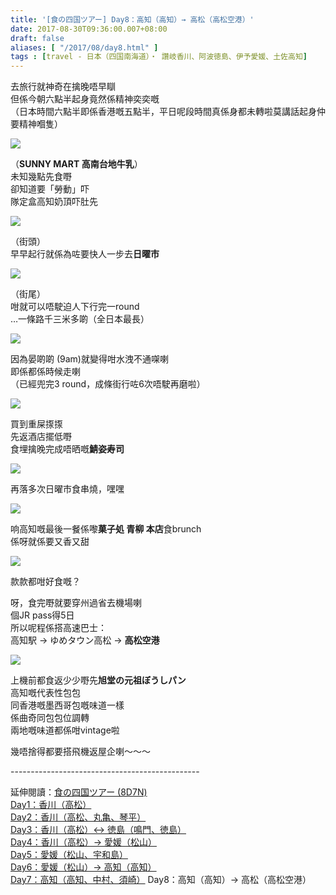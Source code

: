 ```yaml
---
title: '[食の四国ツアー] Day8：高知（高知）→ 高松（高松空港）'
date: 2017-08-30T09:36:00.007+08:00
draft: false
aliases: [ "/2017/08/day8.html" ]
tags : [travel - 日本（四国南海道）・ 讚岐香川、阿波徳島、伊予愛媛、土佐高知]
---
```


去旅行就神奇在擒晚唔早瞓  
但係今朝六點半起身竟然係精神奕奕嘅  
（日本時間六點半即係香港嘅五點半，平日呢段時間真係身都未轉啦莫講話起身仲要精神嗰隻）

![](https://yxoptw.ch.files.1drv.com/y4m-EolPNsVmGThrfidL8VOHmj-O3KdAqRtooWZD0Vn5C4Lh5Mn__VVPE_aw7CWd_jawENWFdF-y-E0iS1trCvc69zJ2J933lI5nE_dC2pp-TOdPKgDWM-5mnIDeDTQnJj1v31NVHHaWsQRPmDJBYjMLf8dTwWFExUwRsvS62P3rV4u18MsZVYmi2Wm0hgwoUoN_NeHu-mnGlYRk_BR3SrFQQ?width=372&height=660&cropmode=none)

（**SUNNY MART 高南台地牛乳**）  
未知幾點先食嘢  
卻知道要「勞動」吓  
隊定盒高知奶頂吓肚先

![](https://yxpbtw.ch.files.1drv.com/y4mn3fFvkOiC5UzofILfdMmS55f_ai6w9XlpknTUIy6oFag80SdZ5sI_kAEVcepBp_Cvi_vTXLMRd_0rqZh8ypKEol6moLCEdlxZsuRhlOv4FWtXwuWCFtfsYuOjIf5yoD4cnmPlUt8CPc2hWRADR_6p-YEEU2wf2XZTWxqQTjfkhFnQqbhmOVYVTujyWZTdSff_njZNNKkPpASR5vImRGSBw?width=660&height=372&cropmode=none)

（街頭）  
早早起行就係為咗要快人一步去**日曜市**

![](https://z3o7tw.ch.files.1drv.com/y4m8J6oo3uGyACELRMOt2wkSaxpmtu3W_pq6r7npnx6t6O9AqokB9qBQ5Exi6eHu8hi1j4qxkb9Gnf2WFtKPuEWT9Tuz9Ht3sJ6pON58UFovkvBzKY-QxL5QqTUtXVVzAGQ-_rFDgWUIfEnnwBlNhpNREkOMiTIiHC9eC9moMzRGYHWaKgTFphh0IEZZ4F7Oai3YFG-cgLVaMmZZq8AwfpQbA?width=660&height=372&cropmode=none)

（街尾）  
咁就可以唔駛迫人下行完一round  
…一條路千三米多啲（全日本最長）  

![](https://znpdtw.ch.files.1drv.com/y4m2uyebFPkqlbzbGHCOvdxktx-R7z5ok4HWYjRhLGJqldzyMih4sKxNAoYOR-Mlj4Q0uylaxr1diJtM9AMHi9pOKLjlGVfj_9DbgsppQqj4aLDjSNYN511bB5pRpXw1alNN5V9rEVeSdlCQmnWevTpFQZ20uB1NFop0pXYRKiO4NJxc09quoJN0e2K6d2UNawOpMTzVIHUOzDaBrV6px6GEQ?width=660&height=372&cropmode=none)

因為晏啲啲 (9am)就變得咁水洩不通㗎喇  
即係都係時候走喇  
（已經兜完3 round，成條街行咗6次唔駛再磨啦）

![](https://xnoqfq.ch.files.1drv.com/y4meybIAhfvRTzJGR-bUWNw7jS6jwSGv8-tRVJAccSOmLPIUfsA1QDL5HOQc1aEZUv-FYz-uyX56U1r7RM2Rja0fYDhhSnANQXxTL9_ku8qMoveJCRxMiWiNwNH4AsZzIySE8xlkfZhpYcEoOP_gnoVOyNeWeD0uBXPAYRf0YT0KCl4PbrmoY5oBSrm9tKdm4dsWvOTSkrAWGD9mdS64BucmQ?width=660&height=372&cropmode=none)

買到重屎揼揼  
先返酒店擺低嘢  
食埋擒晚完成唔晒嘅**鯖姿寿司**

![](https://xnoofq.ch.files.1drv.com/y4m9tzYfbNRDZ0x6wYMJhc-EPyLqQM9kC2Ep6qXYKFc7CWWLHw0L9JpxGwOnaJx06vn88tnSuDnWVAOhSv3wTO2IptimEe23oTRQ2TFGv8hHveD1dYhyuGhHA0qX2RdPEBmgp-VLqgrPe_NounMBTEh8AulopGBfSNsugk08FBwApwrR_wO2fntnPwPm2WCC48KVpGdxPxIsCMlbJ3GnEAHbw?width=660&height=372&cropmode=none)

再落多次日曜市食串燒，嘿嘿

![](https://xnopfq.ch.files.1drv.com/y4mC4UOIB1LmSjMT5vky3Ik4kwYR2q9CqxpvbUzntppe-QHLSnREPWKB5p7Ldz4AzIMoPFRuKnmpRZbUp9iJf4s-M7fjKwHHYQ7fg37EPQrY5cpFjnxuQ-yJVcRr_8WDqrLEcaFaBJ3sU54Uv4vSPrm1OYTCXIosQbirAxZTmCR39BcldJUkhYlhvb44IkPuXH_7Lnfr4NSGMzAT_HF-0_wgQ?width=660&height=372&cropmode=none)

响高知嘅最後一餐係嚟**菓子処 青柳 本店**食brunch  
係呀就係要又香又甜

![](https://xnolfq.ch.files.1drv.com/y4mIL4KHyBpH6vmB_x2BzS5mfQtEy2u_Z5fo6n3tHIxMo7kUjxD765xmpx6jOilioB-nfmw3xIKeN_FYOAvnz9ttF_i9yA_rz6cnC4BsnILWO4X1EPDyb3I_3yotngqDgWQ0XJD8GrZSkJ63JMO7Vay5SiTxVywv3Jt0TDjHSoa71bIfW9zoI2e1_BcGE8XOdhZHkjr9nQfqDX9yxSr0aYf7w?width=660&height=372&cropmode=none)

款款都咁好食嘅？  
  
呀，食完嘢就要穿州過省去機場喇  
個JR pass得5日  
所以呢程係搭高速巴士：  
高知駅 → ゆめタウン高松 → **高松空港**

![](https://ynotfq.ch.files.1drv.com/y4mleXz2zX4pQmEPDV1DZgwitVRm94LQMREGwDkrHjrgXy1HjiZcwHcgpIlZk2aDGSEzbCpOp_-RG0di79SDwnOmWYWyflU5-KkJoG9KMFd6r4wxkKw2ytYW0JCdpUf7vr_XI9Q82yOeJYnM0G-CeAoxzFJRy0WHB76MvSiccFgzGE02VsSbeE4zGpaIhnwVmLQ6kq_Mku60KZlpB5Qgr9Jig?width=660&height=372&cropmode=none)

上機前都食返少少嘢先**旭堂の元祖ぼうしパン**  
高知嘅代表性包包  
同香港嘅墨西哥包嘅味道一樣  
係曲奇同包包位調轉  
兩地嘅味道都係咁vintage啦  
  
  
幾唔捨得都要搭飛機返屋企喇～～～  
  
\-----------------------------------------------  
  

延伸閱讀：[食の四国ツアー (8D7N)](https://www.hidie.net/shikoku8d7n.html)  
[Day1：香川（高松）](https://www.hidie.net/shikoku1.html)  
[Day2：香川（高松、丸亀、琴平）](https://www.hidie.net/shikoku2.html)  
[Day3：香川（高松）↔ 徳島（鳴門、徳島）](https://www.hidie.net/shikoku3.html)  
[Day4：香川（高松）→ 愛媛（松山）](https://www.hidie.net/shikoku4.html)  
[Day5：愛媛（松山、宇和島）](https://www.hidie.net/shikoku5.html)  
[Day6：愛媛（松山）→ 高知（高知）](https://www.hidie.net/shikoku6.html)  
[Day7：高知（高知、中村、須崎）](https://www.hidie.net/shikoku7.html)
Day8：高知（高知）→ 高松（高松空港）
